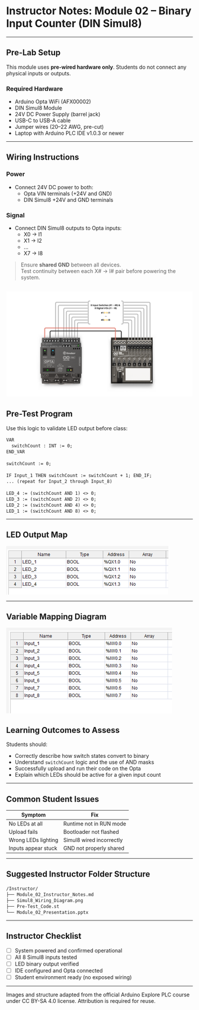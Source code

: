 # Instructor Notes: Module 02 – Binary Input Counter (DIN Simul8)

---

## Pre-Lab Setup

This module uses **pre-wired hardware only**. Students do not connect any physical inputs or outputs.

### Required Hardware
- Arduino Opta WiFi (AFX00002)
- DIN Simul8 Module
- 24V DC Power Supply (barrel jack)
- USB-C to USB-A cable
- Jumper wires (20–22 AWG, pre-cut)
- Laptop with Arduino PLC IDE v1.0.3 or newer

---

## Wiring Instructions

### Power
- Connect 24V DC power to both:
  - Opta VIN terminals (+24V and GND)
  - DIN Simul8 +24V and GND terminals

### Signal
- Connect DIN Simul8 outputs to Opta inputs:
  - X0 → I1
  - X1 → I2
  - ...
  - X7 → I8

> Ensure **shared GND** between all devices.  
> Test continuity between each X# → I# pair before powering the system.

![DIN Simul8 Wiring Diagram](../../03_assets/02_Binary_Input_Counter/02_wiring.png)
---

## Pre-Test Program

Use this logic to validate LED output before class:

```iecst
VAR
  switchCount : INT := 0;
END_VAR

switchCount := 0;

IF Input_1 THEN switchCount := switchCount + 1; END_IF;
... (repeat for Input_2 through Input_8)

LED_4 := (switchCount AND 1) <> 0;
LED_3 := (switchCount AND 2) <> 0;
LED_2 := (switchCount AND 4) <> 0;
LED_1 := (switchCount AND 8) <> 0;
```

---

## LED Output Map

![LED Output Mapping](../../03_assets/02_Binary_Input_Counter/02_led_output_mapping.png)

---

## Variable Mapping Diagram

![Programmable Inputs](../../03_assets/02_Binary_Input_Counter/02_programmable_inputs_mapping.png)

## Learning Outcomes to Assess

Students should:
- Correctly describe how switch states convert to binary
- Understand `switchCount` logic and the use of AND masks
- Successfully upload and run their code on the Opta
- Explain which LEDs should be active for a given input count

---

## Common Student Issues

| Symptom                   | Fix                                 |
|----------------------------|--------------------------------------|
| No LEDs at all            | Runtime not in RUN mode              |
| Upload fails              | Bootloader not flashed               |
| Wrong LEDs lighting       | Simul8 wired incorrectly             |
| Inputs appear stuck       | GND not properly shared              |

---

## Suggested Instructor Folder Structure

```
/Instructor/
├── Module_02_Instructor_Notes.md
├── Simul8_Wiring_Diagram.png
├── Pre-Test_Code.st
└── Module_02_Presentation.pptx
```

---

## Instructor Checklist

- [ ] System powered and confirmed operational
- [ ] All 8 Simul8 inputs tested
- [ ] LED binary output verified
- [ ] IDE configured and Opta connected
- [ ] Student environment ready (no exposed wiring)

---

Images and structure adapted from the official Arduino Explore PLC course under CC BY-SA 4.0 license. Attribution is required for reuse.
